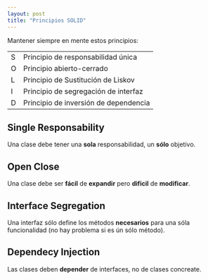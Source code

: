 ```yaml
---
layout: post
title: "Principios SOLID"
---
```

Mantener siempre en mente estos principios:<!--more-->

|  |  |
|:--------|:------- |
| S   | Principio de responsabilidad única   |
| O   | Principio abierto-cerrado   |
| L   | Principio de Sustitución de Liskov   |
| I   | Principio de segregación de interfaz   |
| D   | Principio de inversión de dependencia   |

## Single Responsability
Una clase debe tener una **sola** responsabilidad, un **sólo** objetivo.

## Open Close
Una clase debe ser **fácil** de __expandir__ pero **dificil** de __modificar__.

## Interface Segregation
Una interfaz sólo define los métodos **necesarios** para una sóla funcionalidad (no hay problema si es ún sólo método).

## Dependecy Injection
Las clases deben **depender** de interfaces, no de clases concreate.